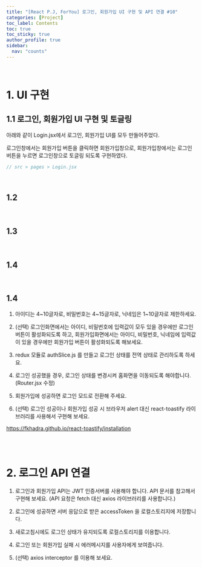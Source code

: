 ```yaml
---
title: "[React P.J, ForYou] 로그인, 회원가입 UI 구현 및 API 연결 #10"
categories: [Project]
toc_label: Contents
toc: true
toc_sticky: true
author_profile: true
sidebar:
  nav: "counts"
---
```


<br>

# 1. UI 구현

## 1.1 로그인, 회원가입 UI 구현 및 토글링

아래와 같이 Login.jsx에서 로그인, 회원가입 UI를 모두 만들어주었다.

로그인창에서는 회원가입 버튼을 클릭하면 회원가입창으로, 회원가입창에서는 로그인 버튼을 누르면 로그인창으로 토글링 되도록 구현하였다.

```js
// src > pages > Login.jsx
```

<br>

## 1.2

<br>

## 1.3

<br>

## 1.4

<br>

## 1.4

1. 아이디는 4~10글자로, 비밀번호는 4~15글자로, 닉네임은 1~10글자로 제한하세요.

2. (선택) 로그인화면에서는 아이디, 비밀번호에 입력값이 모두 있을 경우에만 로그인 버튼이 활성화되도록 하고, 회원가입화면에서는 아이디, 비밀번호, 닉네임에 입력값이 있을 경우에만 회원가입 버튼이 활성화되도록 해보세요.

3. redux 모듈로 authSlice.js 를 만들고 로그인 상태를 전역 상태로 관리하도록 하세요.

4. 로그인 성공했을 경우, 로그인 상태를 변경시켜 홈화면을 이동되도록 해야합니다. (Router.jsx 수정)

5. 회원가입에 성공하면 로그인 모드로 전환해 주세요.

6. (선택) 로그인 성공이나 회원가입 성공 시 브라우저 alert 대신 react-toastify 라이브러리를 사용해서 구현해 보세요.

https://fkhadra.github.io/react-toastify/installation

<br><br>

# 2. 로그인 API 연결

1. 로그인과 회원가입 API는 JWT 인증서버를 사용해야 합니다. API 문서를 참고해서 구현해 보세요. (API 요청은 fetch 대신 axios 라이브러리를 사용합니다.)

2. 로그인에 성공하면 서버 응답으로 받은 accessToken 을 로컬스토리지에 저장합니다.

3. 새로고침시에도 로그인 상태가 유지되도록 로컬스토리지를 이용합니다.

4. 로그인 또는 회원가입 실패 시 에러메시지를 사용자에게 보여줍니다.

5. (선택) axios interceptor 를 이용해 보세요.

<br>

